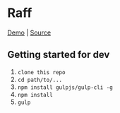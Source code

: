 # Raff


[Demo][demo] | [Source][source]

[demo]: https://andrivash.github.io/raff/
[source]: https://github.com/andrIvash/raff/


## Getting started for dev

1. ```clone this repo```
2. ```cd path/to/...```
3. ```npm install gulpjs/gulp-cli -g```
4. ```npm install```  
5. ```gulp```
